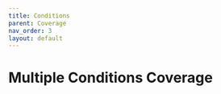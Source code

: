 ```yaml
---
title: Conditions
parent: Coverage
nav_order: 3
layout: default
---
```


# Multiple Conditions Coverage
